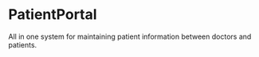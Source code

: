 # PatientPortal
All in one system for maintaining patient information between doctors and patients.
